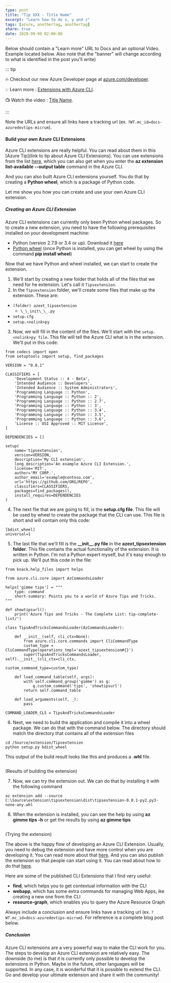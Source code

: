 ```yaml
---
type: post
title: "Tip XXX - Title Name"
excerpt: "Learn how to do x, y and z"
tags: [azure, anothertag, anothertag]
share: true
date: 2020-99-99 02:00:00
---
```


Below should contain a "Learn more" URL to Docs and an optional Video. Example located below. Also note that the "banner" will change according to what is identified in the post you'll write)

::: tip 

:fire: Checkout our new Azure Developer page at [azure.com/developer](https://azure.com/developer?WT.mc_id=azure-azuredevtips-micrum).

:bulb: Learn more : [Extensions with Azure CLI](https://docs.microsoft.com/en-us/cli/azure/azure-cli-extensions-overview?view=azure-cli-latest?WT.mc_id=docs-azuredevtips-micrum). 

:tv: Watch the video : [Title Name](leave-blank?WT.mc_id=youtube-azuredevtips-micrum).

:::

Note the URLs and ensure all links have a tracking url (ex. `?WT.mc_id=docs-azuredevtips-micrum`). 

#### Build your own Azure CLI Extensions

Azure CLI extensions are really helpful. You can read about them in this [Azure Tip](link to tip about Azure CLI Extensions). You can use extensions from the list [here](https://docs.microsoft.com/en-us/cli/azure/azure-cli-extensions-list?view=azure-cli-latest?WT.mc_id=docs-azuredevtips-micrum), which you can also get when you enter the **az extension list-available --output table** command in the Azure CLI. 

And you can also built Azure CLI extensions yourself. You do that by creating a **Python wheel**, which is a package of Python code.

Let me show you how you can create and use your own Azure CLI extension. 

##### Creating an Azure CLI Extension

Azure CLI extensions can currently only been Python wheel packages. So to create a new extension, you need to have the following prerequisites installed on your development machine:
 
 * Python (version 2.7.9 or 3.4 or up). Download it [here](https://www.python.org/downloads)
 * [Python wheel](https://pypi.org/project/wheel) (once Python is installed, you can get wheel by using the command **pip install wheel**)

Now that we have Python and wheel installed, we can start to create the extension.

1. We'll start by creating a new folder that holds all of the files that we need for he extension. Let's call it `Tipsextension`.
2. In the `Tipsextension` folder, we'll create some files that make up the extension. These are:
* `(folder) azext_tipsextension`
  * `\_\_init\_\_.py`
* `setup.cfg`
* `setup.<nolink>py`
 
3. Now, we will fill in the content of the files. We'll start with the `setup.<nolink>py file`. This file will tell the Azure CLI what is in the extension. We'll put in this code:

```
from codecs import open
from setuptools import setup, find_packages

VERSION = "0.0.1"

CLASSIFIERS = [
    'Development Status :: 4 - Beta',
    'Intended Audience :: Developers',
    'Intended Audience :: System Administrators',
    'Programming Language :: Python',
    'Programming Language :: Python :: 2',
    'Programming Language :: Python :: 2.7',
    'Programming Language :: Python :: 3',
    'Programming Language :: Python :: 3.4',
    'Programming Language :: Python :: 3.5',
    'Programming Language :: Python :: 3.6',
    'License :: OSI Approved :: MIT License',
]

DEPENDENCIES = []

setup(
    name='tipsextension',
    version=VERSION,
    description='My CLI extension',
    long_description='An example Azure CLI Extension.',
    license='MIT',
    author='MY CORP.',
    author_email='example@contoso.com',
    url='https://github.com/ORG/REPO',
    classifiers=CLASSIFIERS,
    packages=find_packages(),
    install_requires=DEPENDENCIES
)
```

4. The next file that we are going to fill, is the **setup.cfg file**. This file will be used by wheel to create the package that the CLI can use. This file is short and will contain only this code:

```
[bdist_wheel]
universal=1
```

5. The last file that we'll fill is the **\_\_init\_\_.py file** in the **azext_tipsextension folder**. This file contains the actual functionality of the extension. It is written in Python. I'm not a Python expert myself, but it's easy enough to pick up. We'll put this code in the file:

```
from knack.help_files import helps

from azure.cli.core import AzCommandsLoader

helps['gimme tips'] = """
    type: command
    short-summary: Points you to a world of Azure Tips and Tricks.
"""

def showtipsurl():
    print('Azure Tips and Tricks - The Complete List: tip-complete-list/')

class TipsAndTricksCommandsLoader(AzCommandsLoader):

    def __init__(self, cli_ctx=None):
        from azure.cli.core.commands import CliCommandType
        custom_type = CliCommandType(operations_tmpl='azext_tipsextension#{}')
        super(TipsAndTricksCommandsLoader, self).__init__(cli_ctx=cli_ctx,
                                                       custom_command_type=custom_type)

    def load_command_table(self, args):
        with self.command_group('gimme') as g:
            g.custom_command('tips', 'showtipsurl')
        return self.command_table

    def load_arguments(self, _):
        pass

COMMAND_LOADER_CLS = TipsAndTricksCommandsLoader
```

6. Next, we need to build the application and compile it into a wheel package. We can do that with the command below. The directory should match the directory that contains all of the extension files

```
cd /Source/extension/Tipsextension
python setup.py bdist_wheel
```

This output of the build result looks like this and produces a **.whl** file.

<img :src="$withBase('/files/BuildResult.png')">

(Results of building the extension)

7. Now, we can try the extension out. We can do that by installing it with the following command
```
az extension add --source C:\Source\extension\tipsextension\dist\tipsextension-0.0.1-py2.py3-none-any.whl
```
8. When the extension is installed, you can see the help by using **az gimme tips -h** or get the results by using **az gimme tips**

<img :src="$withBase('/files/TryingTheExtension.png')">

(Trying the extension)

The above is the happy flow of developing an Azure CLI Extension. Usually, you need to debug the extension and have more control when you are developing it. You can read more about that [here](https://github.com/Azure/azure-cli/blob/master/doc/extensions/authoring.md?WT.mc_id=github-azuredevtips-micrum). And you can also publish the extension so that people can start using it. You can read about how to do that [here](https://github.com/Azure/azure-cli/blob/dev/doc/extensions/publishing.md?WT.mc_id=github-azuredevtips-micrum). 

Here are some of the published CLI Extensions that I find very useful:

* **find**, which helps you to get contextual information with the CLI
* **webapp**, which has some extra commands for managing Web Apps, ike creating a new one from the CLI
* **resource-graph**, which enables you to query the Azure Resource Graph




Always include a conclusion and ensure links have a tracking url (ex. `?WT.mc_id=docs-azuredevtips-micrum`). For reference is a complete blog post below. 



##### Conclusion

Azure CLI extensions are a very powerful way to make the CLI work for you. The steps to develop an Azure CLI extension are relatively easy. The downside (to me) is that it is currently only possible to develop the extensions in Python. Maybe in the future, other languages will be supported. In any case, it is wonderful that it is possible to extend the CLI. Go and develop your ultimate extension and share it with the community!



